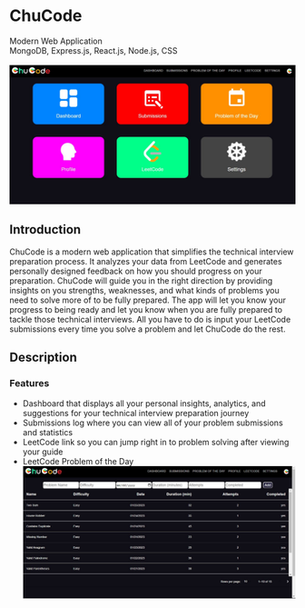 # ChuCode
Modern Web Application <br />
MongoDB, Express.js, React.js, Node.js, CSS <br /><br />
![](images/homejs.jpg)

## Introduction
ChuCode is a modern web application that simplifies the technical interview preparation process. It analyzes your data from LeetCode and generates personally designed feedback on how you should progress on your preparation. ChuCode will guide you in the right direction by providing insights on you strengths, weaknesses, and what kinds of problems you need to solve more of to be fully prepared. The app will let you know your progress to being ready and let you know when you are fully prepared to tackle those technical interviews. All you have to do is input your LeetCode submissions every time you solve a problem and let ChuCode do the rest.

## Description
### Features
* Dashboard that displays all your personal insights, analytics, and suggestions for your technical interview preparation journey
* Submissions log where you can view all of your problem submissions and statistics
* LeetCode link so you can jump right in to problem solving after viewing your guide
* LeetCode Problem of the Day 
![](images/submissionsjs.jpg)
